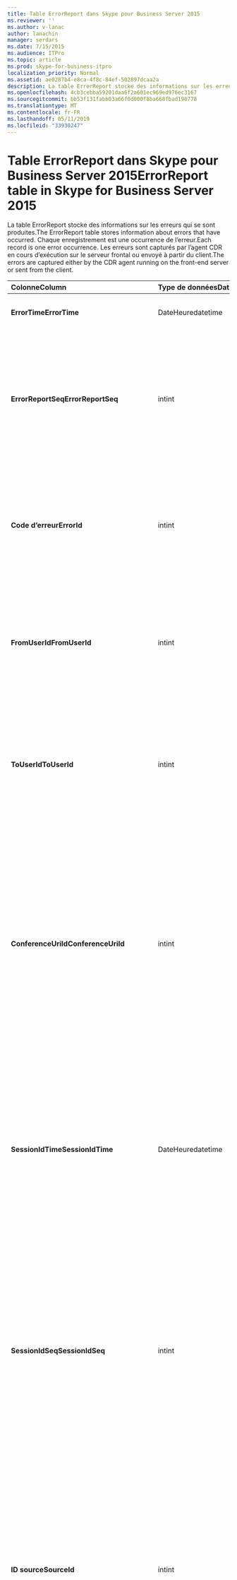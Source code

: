 ```yaml
---
title: Table ErrorReport dans Skype pour Business Server 2015
ms.reviewer: ''
ms.author: v-lanac
author: lanachin
manager: serdars
ms.date: 7/15/2015
ms.audience: ITPro
ms.topic: article
ms.prod: skype-for-business-itpro
localization_priority: Normal
ms.assetid: ae0287b4-e8ca-4f8c-84ef-502897dcaa2a
description: La table ErrorReport stocke des informations sur les erreurs qui se sont produites. Chaque enregistrement est une occurrence de l’erreur. Les erreurs sont capturés par l’agent CDR en cours d’exécution sur le serveur frontal ou envoyé à partir du client.
ms.openlocfilehash: 4cb3cebba59201daa6f2a601ec969ed976ec3167
ms.sourcegitcommit: bb53f131fabb03a66f0d000f8ba668fbad190778
ms.translationtype: MT
ms.contentlocale: fr-FR
ms.lasthandoff: 05/11/2019
ms.locfileid: "33930247"
---
```

# <a name="errorreport-table-in-skype-for-business-server-2015"></a><span data-ttu-id="34e4a-105">Table ErrorReport dans Skype pour Business Server 2015</span><span class="sxs-lookup"><span data-stu-id="34e4a-105">ErrorReport table in Skype for Business Server 2015</span></span>
 
<span data-ttu-id="34e4a-106">La table ErrorReport stocke des informations sur les erreurs qui se sont produites.</span><span class="sxs-lookup"><span data-stu-id="34e4a-106">The ErrorReport table stores information about errors that have occurred.</span></span> <span data-ttu-id="34e4a-107">Chaque enregistrement est une occurrence de l’erreur.</span><span class="sxs-lookup"><span data-stu-id="34e4a-107">Each record is one error occurrence.</span></span> <span data-ttu-id="34e4a-108">Les erreurs sont capturés par l’agent CDR en cours d’exécution sur le serveur frontal ou envoyé à partir du client.</span><span class="sxs-lookup"><span data-stu-id="34e4a-108">The errors are captured either by the CDR agent running on the front-end server or sent from the client.</span></span>
  
|<span data-ttu-id="34e4a-109">**Colonne**</span><span class="sxs-lookup"><span data-stu-id="34e4a-109">**Column**</span></span>|<span data-ttu-id="34e4a-110">**Type de données**</span><span class="sxs-lookup"><span data-stu-id="34e4a-110">**Data Type**</span></span>|<span data-ttu-id="34e4a-111">**Clé/Index**</span><span class="sxs-lookup"><span data-stu-id="34e4a-111">**Key/Index**</span></span>|<span data-ttu-id="34e4a-112">**Détails**</span><span class="sxs-lookup"><span data-stu-id="34e4a-112">**Details**</span></span>|
|:-----|:-----|:-----|:-----|
|<span data-ttu-id="34e4a-113">**ErrorTime**</span><span class="sxs-lookup"><span data-stu-id="34e4a-113">**ErrorTime**</span></span> <br/> |<span data-ttu-id="34e4a-114">DateHeure</span><span class="sxs-lookup"><span data-stu-id="34e4a-114">datetime</span></span>  <br/> |<span data-ttu-id="34e4a-115">Principal</span><span class="sxs-lookup"><span data-stu-id="34e4a-115">Primary</span></span>  <br/> |<span data-ttu-id="34e4a-116">Date et heure de l’erreur.</span><span class="sxs-lookup"><span data-stu-id="34e4a-116">Date and time the error occurred.</span></span>  <br/> |
|<span data-ttu-id="34e4a-117">**ErrorReportSeq**</span><span class="sxs-lookup"><span data-stu-id="34e4a-117">**ErrorReportSeq**</span></span> <br/> |<span data-ttu-id="34e4a-118">int</span><span class="sxs-lookup"><span data-stu-id="34e4a-118">int</span></span>  <br/> |<span data-ttu-id="34e4a-119">Principal</span><span class="sxs-lookup"><span data-stu-id="34e4a-119">Primary</span></span>  <br/> |<span data-ttu-id="34e4a-120">Numéro d’identification pour identifier le rapport d’erreurs.</span><span class="sxs-lookup"><span data-stu-id="34e4a-120">ID number to identify the error report.</span></span> <span data-ttu-id="34e4a-121">Utilisé conjointement avec **ErrorTime** pour identifier de manière unique un rapport d’erreurs.</span><span class="sxs-lookup"><span data-stu-id="34e4a-121">Used in conjunction with **ErrorTime** to uniquely identify an error report.</span></span> <br/> |
|<span data-ttu-id="34e4a-122">**Code d’erreur**</span><span class="sxs-lookup"><span data-stu-id="34e4a-122">**ErrorId**</span></span> <br/> |<span data-ttu-id="34e4a-123">int</span><span class="sxs-lookup"><span data-stu-id="34e4a-123">int</span></span>  <br/> |<span data-ttu-id="34e4a-124">Étrangère</span><span class="sxs-lookup"><span data-stu-id="34e4a-124">Foreign</span></span>  <br/> |<span data-ttu-id="34e4a-125">ID unique du type d’erreur.</span><span class="sxs-lookup"><span data-stu-id="34e4a-125">Unique ID of the error type.</span></span> <span data-ttu-id="34e4a-126">Consultez la [table ErrorDef dans Skype pour Business Server 2015](errordef.md) pour plus d’informations.</span><span class="sxs-lookup"><span data-stu-id="34e4a-126">See the [ErrorDef table in Skype for Business Server 2015](errordef.md) for more information.</span></span> <br/> |
|<span data-ttu-id="34e4a-127">**FromUserId**</span><span class="sxs-lookup"><span data-stu-id="34e4a-127">**FromUserId**</span></span> <br/> |<span data-ttu-id="34e4a-128">int</span><span class="sxs-lookup"><span data-stu-id="34e4a-128">int</span></span>  <br/> |<span data-ttu-id="34e4a-129">Étrangère</span><span class="sxs-lookup"><span data-stu-id="34e4a-129">Foreign</span></span>  <br/> |<span data-ttu-id="34e4a-130">Utilisateur à l’origine de la demande qui a provoqué l’erreur.</span><span class="sxs-lookup"><span data-stu-id="34e4a-130">User who originated the request that caused the error.</span></span> <span data-ttu-id="34e4a-131">Reportez-vous au [tableau utilisateurs](users.md) pour plus d’informations.</span><span class="sxs-lookup"><span data-stu-id="34e4a-131">See the [Users table](users.md) for more information.</span></span> <br/> |
|<span data-ttu-id="34e4a-132">**ToUserId**</span><span class="sxs-lookup"><span data-stu-id="34e4a-132">**ToUserId**</span></span> <br/> |<span data-ttu-id="34e4a-133">int</span><span class="sxs-lookup"><span data-stu-id="34e4a-133">int</span></span>  <br/> |<span data-ttu-id="34e4a-134">Étrangère</span><span class="sxs-lookup"><span data-stu-id="34e4a-134">Foreign</span></span>  <br/> |<span data-ttu-id="34e4a-135">Utilisateur de destination de la demande qui a provoqué l’erreur.</span><span class="sxs-lookup"><span data-stu-id="34e4a-135">Destination user for the request that caused the error.</span></span> <span data-ttu-id="34e4a-136">Reportez-vous au [tableau utilisateurs](users.md) pour plus d’informations.</span><span class="sxs-lookup"><span data-stu-id="34e4a-136">See the [Users table](users.md) for more information.</span></span> <br/> |
|<span data-ttu-id="34e4a-137">**ConferenceUriId**</span><span class="sxs-lookup"><span data-stu-id="34e4a-137">**ConferenceUriId**</span></span> <br/> |<span data-ttu-id="34e4a-138">int</span><span class="sxs-lookup"><span data-stu-id="34e4a-138">int</span></span>  <br/> |<span data-ttu-id="34e4a-139">Étrangère</span><span class="sxs-lookup"><span data-stu-id="34e4a-139">Foreign</span></span>  <br/> |<span data-ttu-id="34e4a-140">URI de conférence relatives à l’erreur.</span><span class="sxs-lookup"><span data-stu-id="34e4a-140">Conference URI related to the error.</span></span> <span data-ttu-id="34e4a-141">Consultez la [table ConferenceUris dans Skype pour Business Server 2015](conferenceuris.md) pour plus d’informations.</span><span class="sxs-lookup"><span data-stu-id="34e4a-141">See the [ConferenceUris table in Skype for Business Server 2015](conferenceuris.md) for more information.</span></span> <span data-ttu-id="34e4a-142">En règle générale, si ConferenceUriId n’est pas null, puis FromUserId ou ToUserId est null.</span><span class="sxs-lookup"><span data-stu-id="34e4a-142">Typically, if ConferenceUriId is not null, then either FromUserId or ToUserId will be null.</span></span> <br/> |
|<span data-ttu-id="34e4a-143">**SessionIdTime**</span><span class="sxs-lookup"><span data-stu-id="34e4a-143">**SessionIdTime**</span></span> <br/> |<span data-ttu-id="34e4a-144">DateHeure</span><span class="sxs-lookup"><span data-stu-id="34e4a-144">datetime</span></span>  <br/> |<span data-ttu-id="34e4a-145">Étrangère</span><span class="sxs-lookup"><span data-stu-id="34e4a-145">Foreign</span></span>  <br/> |<span data-ttu-id="34e4a-146">Utilisé en conjonction avec **SessionIdSeq** pour identifier de manière unique une session.</span><span class="sxs-lookup"><span data-stu-id="34e4a-146">Used in conjunction with **SessionIdSeq** to uniquely identify a session.</span></span> <span data-ttu-id="34e4a-147">Consultez le [tableau dans Skype pour Business Server 2015 des boîtes de dialogue](dialogs.md) pour plus d’informations.</span><span class="sxs-lookup"><span data-stu-id="34e4a-147">See the [Dialogs table in Skype for Business Server 2015](dialogs.md) for more information.</span></span> <br/> |
|<span data-ttu-id="34e4a-148">**SessionIdSeq**</span><span class="sxs-lookup"><span data-stu-id="34e4a-148">**SessionIdSeq**</span></span> <br/> |<span data-ttu-id="34e4a-149">int</span><span class="sxs-lookup"><span data-stu-id="34e4a-149">int</span></span>  <br/> |<span data-ttu-id="34e4a-150">Étrangère</span><span class="sxs-lookup"><span data-stu-id="34e4a-150">Foreign</span></span>  <br/> |<span data-ttu-id="34e4a-151">Numéro d’identification pour identifier la session.</span><span class="sxs-lookup"><span data-stu-id="34e4a-151">ID number to identify the session.</span></span> <span data-ttu-id="34e4a-152">Utilisé conjointement avec **SessionIdTime** pour identifier de manière unique une session.</span><span class="sxs-lookup"><span data-stu-id="34e4a-152">Used in conjunction with **SessionIdTime** to uniquely identify a session.</span></span> <span data-ttu-id="34e4a-153">Consultez le [tableau dans Skype pour Business Server 2015 des boîtes de dialogue](dialogs.md) pour plus d’informations.</span><span class="sxs-lookup"><span data-stu-id="34e4a-153">See the [Dialogs table in Skype for Business Server 2015](dialogs.md) for more information.</span></span> <br/> |
|<span data-ttu-id="34e4a-154">**ID source**</span><span class="sxs-lookup"><span data-stu-id="34e4a-154">**SourceId**</span></span> <br/> |<span data-ttu-id="34e4a-155">int</span><span class="sxs-lookup"><span data-stu-id="34e4a-155">int</span></span>  <br/> |<span data-ttu-id="34e4a-156">Étrangère</span><span class="sxs-lookup"><span data-stu-id="34e4a-156">Foreign</span></span>  <br/> |<span data-ttu-id="34e4a-157">Serveur qui a envoyé le rapport d’erreurs (si le rapport est envoyé à partir d’un composant serveur).</span><span class="sxs-lookup"><span data-stu-id="34e4a-157">Server that sent the error report (if the report is being sent from a server component).</span></span> <span data-ttu-id="34e4a-158">Consultez le [tableau de serveurs](servers.md) pour plus d’informations.</span><span class="sxs-lookup"><span data-stu-id="34e4a-158">See the [Servers table](servers.md) for more information.</span></span> <br/> <span data-ttu-id="34e4a-159">Ce champ est une nouveauté dans Microsoft Lync Server 2013.</span><span class="sxs-lookup"><span data-stu-id="34e4a-159">This field was introduced in Microsoft Lync Server 2013.</span></span>  <br/> |
|<span data-ttu-id="34e4a-160">**ApplicationId**</span><span class="sxs-lookup"><span data-stu-id="34e4a-160">**ApplicationId**</span></span> <br/> |<span data-ttu-id="34e4a-161">int</span><span class="sxs-lookup"><span data-stu-id="34e4a-161">int</span></span>  <br/> |<span data-ttu-id="34e4a-162">Étrangère</span><span class="sxs-lookup"><span data-stu-id="34e4a-162">Foreign</span></span>  <br/> |<span data-ttu-id="34e4a-163">Serveur qui a envoyé le rapport d’erreurs (si le rapport est envoyé à partir d’un composant serveur).</span><span class="sxs-lookup"><span data-stu-id="34e4a-163">Server that sent the error report (if the report is being sent from a server component).</span></span> <span data-ttu-id="34e4a-164">Consultez la [table de l’Application dans Skype pour Business Server 2015](application.md) pour plus d’informations.</span><span class="sxs-lookup"><span data-stu-id="34e4a-164">See the [Application table in Skype for Business Server 2015](application.md) for more information.</span></span> <br/> <span data-ttu-id="34e4a-165">Ce champ est une nouveauté dans Microsoft Lync Server 2013.</span><span class="sxs-lookup"><span data-stu-id="34e4a-165">This field was introduced in Microsoft Lync Server 2013.</span></span>  <br/> |
|<span data-ttu-id="34e4a-166">**MsDiagHeader**</span><span class="sxs-lookup"><span data-stu-id="34e4a-166">**MsDiagHeader**</span></span> <br/> |<span data-ttu-id="34e4a-167">image</span><span class="sxs-lookup"><span data-stu-id="34e4a-167">image</span></span>  <br/> | <br/> |<span data-ttu-id="34e4a-168">Plus d’informations sur l’erreur.</span><span class="sxs-lookup"><span data-stu-id="34e4a-168">More information about the error.</span></span>  <br/> <span data-ttu-id="34e4a-169">Ces données peuvent être converties au format texte à l’aide de la syntaxe suivante :</span><span class="sxs-lookup"><span data-stu-id="34e4a-169">This data can be converted to text format by using this syntax:</span></span>  <br/>  `cast(cast(Detail as varbinary(max)) as varchar(max))` <br/> |
|<span data-ttu-id="34e4a-170">**ClientVersionId**</span><span class="sxs-lookup"><span data-stu-id="34e4a-170">**ClientVersionId**</span></span> <br/> |<span data-ttu-id="34e4a-171">int</span><span class="sxs-lookup"><span data-stu-id="34e4a-171">int</span></span>  <br/> |<span data-ttu-id="34e4a-172">Étrangère</span><span class="sxs-lookup"><span data-stu-id="34e4a-172">Foreign</span></span>  <br/> |<span data-ttu-id="34e4a-173">La version du client du point de terminaison qui envoie le rapport d’erreurs.</span><span class="sxs-lookup"><span data-stu-id="34e4a-173">The client version of endpoint that sends the error report.</span></span> <span data-ttu-id="34e4a-174">Consultez la [table ClientVersions dans Skype pour Business Server 2015](clientversions.md) pour plus d’informations.</span><span class="sxs-lookup"><span data-stu-id="34e4a-174">See the [ClientVersions table in Skype for Business Server 2015](clientversions.md) for more information.</span></span> <br/> |
|<span data-ttu-id="34e4a-175">**IsCapturedByServer**</span><span class="sxs-lookup"><span data-stu-id="34e4a-175">**IsCapturedByServer**</span></span> <br/> |<span data-ttu-id="34e4a-176">bit</span><span class="sxs-lookup"><span data-stu-id="34e4a-176">bit</span></span>  <br/> ||<span data-ttu-id="34e4a-177">Est le rapport d’erreurs capturé par l’agent CDR en cours d’exécution sur le serveur frontal ou envoyé par le client.</span><span class="sxs-lookup"><span data-stu-id="34e4a-177">Is the error report captured by the CDR agent running on the front-end server, or sent by the client.</span></span>  <br/> |
|<span data-ttu-id="34e4a-178">**Indicateur**</span><span class="sxs-lookup"><span data-stu-id="34e4a-178">**Flag**</span></span> <br/> |<span data-ttu-id="34e4a-179">smallint</span><span class="sxs-lookup"><span data-stu-id="34e4a-179">smallint</span></span>  <br/> ||<span data-ttu-id="34e4a-180">Réservé pour une utilisation future.</span><span class="sxs-lookup"><span data-stu-id="34e4a-180">Reserved for future use.</span></span>  <br/> |
|<span data-ttu-id="34e4a-181">**TelemetryId**</span><span class="sxs-lookup"><span data-stu-id="34e4a-181">**TelemetryId**</span></span> <br/> |<span data-ttu-id="34e4a-182">uniqueIdentifier</span><span class="sxs-lookup"><span data-stu-id="34e4a-182">uniqueIdentifier</span></span>  <br/> ||<span data-ttu-id="34e4a-183">Identificateur unique corrélant les informations d’heure jointure pour les différents composants impliqués dans une conférence.</span><span class="sxs-lookup"><span data-stu-id="34e4a-183">Unique identifier correlating join time information for the different components involved in a conference.</span></span>  <br/> <span data-ttu-id="34e4a-184">Ce champ est une nouveauté dans Microsoft Lync Server 2013.</span><span class="sxs-lookup"><span data-stu-id="34e4a-184">This field was introduced in Microsoft Lync Server 2013.</span></span>  <br/> |
|<span data-ttu-id="34e4a-185">**SessionSetupTime**</span><span class="sxs-lookup"><span data-stu-id="34e4a-185">**SessionSetupTime**</span></span> <br/> |<span data-ttu-id="34e4a-186">int</span><span class="sxs-lookup"><span data-stu-id="34e4a-186">int</span></span>  <br/> ||<span data-ttu-id="34e4a-187">Temps (en millisecondes) nécessaire pour un composant spécifique pour participer à une conférence.</span><span class="sxs-lookup"><span data-stu-id="34e4a-187">Time (in milliseconds) required for a specific component to join a conference.</span></span>  <br/> <span data-ttu-id="34e4a-188">Ce champ est une nouveauté dans Microsoft Lync Server 2013.</span><span class="sxs-lookup"><span data-stu-id="34e4a-188">This field was introduced in Microsoft Lync Server 2013.</span></span>  <br/> |
|<span data-ttu-id="34e4a-189">**ServerId**</span><span class="sxs-lookup"><span data-stu-id="34e4a-189">**ServerId**</span></span> <br/> |<span data-ttu-id="34e4a-190">int</span><span class="sxs-lookup"><span data-stu-id="34e4a-190">int</span></span>  <br/> |<span data-ttu-id="34e4a-191">Étrangère</span><span class="sxs-lookup"><span data-stu-id="34e4a-191">Foreign</span></span>  <br/> |<span data-ttu-id="34e4a-192">Représente le nom de domaine complet du serveur qui a généré le rapport d’erreurs.</span><span class="sxs-lookup"><span data-stu-id="34e4a-192">Represents the fully qualified domain name of the server that generated the error report.</span></span>  <br/> |
|<span data-ttu-id="34e4a-193">**PoolId**</span><span class="sxs-lookup"><span data-stu-id="34e4a-193">**PoolId**</span></span> <br/> |<span data-ttu-id="34e4a-194">int</span><span class="sxs-lookup"><span data-stu-id="34e4a-194">int</span></span>  <br/> |<span data-ttu-id="34e4a-195">Étrangère</span><span class="sxs-lookup"><span data-stu-id="34e4a-195">Foreign</span></span>  <br/> |<span data-ttu-id="34e4a-196">Représente le nom de domaine complet du pool où le rapport d’erreurs a été généré.</span><span class="sxs-lookup"><span data-stu-id="34e4a-196">Represents the fully qualified domain name of the pool where the error report was generated.</span></span>  <br/> |
|<span data-ttu-id="34e4a-197">**Heure de dernière modification**</span><span class="sxs-lookup"><span data-stu-id="34e4a-197">**LastModifiedTime**</span></span> <br/> |<span data-ttu-id="34e4a-198">DateTime</span><span class="sxs-lookup"><span data-stu-id="34e4a-198">Datetime</span></span>  <br/> ||<span data-ttu-id="34e4a-199">Pour une utilisation interne par le service de surveillance.</span><span class="sxs-lookup"><span data-stu-id="34e4a-199">For internal use by the Monitoring service.</span></span>  <br/> <span data-ttu-id="34e4a-200">Ce champ est une nouveauté dans Skype pour Business Server 2015.</span><span class="sxs-lookup"><span data-stu-id="34e4a-200">This field was introduced in Skype for Business Server 2015.</span></span>  <br/> |
   

